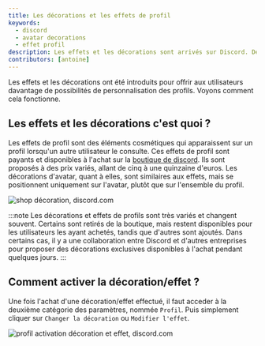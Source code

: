 ```yaml
---
title: Les décorations et les effets de profil
keywords:
  - discord
  - avatar decorations
  - effet profil
description: Les effets et les décorations sont arrivés sur Discord. Découvrez comment les avoir et les utiliser.
contributors: [antoine]
---
```


Les effets et les décorations ont été introduits pour offrir aux utilisateurs davantage de possibilités de personnalisation des profils. Voyons comment cela fonctionne.

## Les effets et les décorations c'est quoi ?
Les effets de profil sont des éléments cosmétiques qui apparaissent sur un profil lorsqu'un autre utilisateur le consulte. Ces effets de profil sont payants et disponibles à l'achat sur la [boutique de discord](https://support.discord.com/hc/en-us/articles/17162747936663-Shop-FAQ). Ils sont proposés à des prix variés, allant de cinq à une quinzaine d'euros. Les décorations d'avatar, quant à elles, sont similaires aux effets, mais se positionnent uniquement sur l'avatar, plutôt que sur l'ensemble du profil.

![shop décoration, discord.com](https://media.discordapp.net/attachments/1231517704377073705/1231543365200515172/19612054117399.png?ex=662633a3&is=6624e223&hm=dda03e5f6c7d44ebf1f8908381f6999ee200b80c179e1d78f12e47b26b3742c1&=&format=webp&quality=lossless&width=1228&height=888)

:::note
Les décorations et effets de profils sont très variés et changent souvent. Certains sont retirés de la boutique, mais restent disponibles pour les utilisateurs les ayant achetés, tandis que d'autres sont ajoutés. Dans certains cas, il y a une collaboration entre Discord et d'autres entreprises pour proposer des décorations exclusives disponibles à l'achat pendant quelques jours.
:::

## Comment activer la décoration/effet ?
Une fois l'achat d'une décoration/effet effectué, il faut acceder à la deuxième catégorie des paramètres, nommée `Profil`. Puis simplement cliquer sur `Changer la décoration` ou `Modifier l'effet`.

![profil activation décoration et effet, discord.com](https://github.com/discordfr/wiki/assets/129212695/eff71962-070d-4017-8f15-4fa7327e9c61)

